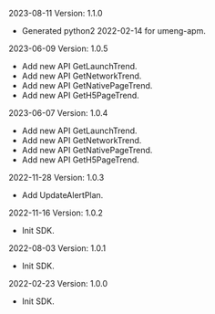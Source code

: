 2023-08-11 Version: 1.1.0
- Generated python2 2022-02-14 for umeng-apm.

2023-06-09 Version: 1.0.5
- Add new API GetLaunchTrend.
- Add new API GetNetworkTrend.
- Add new API GetNativePageTrend.
- Add new API GetH5PageTrend.

2023-06-07 Version: 1.0.4
- Add new API GetLaunchTrend.
- Add new API GetNetworkTrend.
- Add new API GetNativePageTrend.
- Add new API GetH5PageTrend.

2022-11-28 Version: 1.0.3
- Add UpdateAlertPlan.

2022-11-16 Version: 1.0.2
- Init SDK.

2022-08-03 Version: 1.0.1
- Init SDK.

2022-02-23 Version: 1.0.0
- Init SDK.

